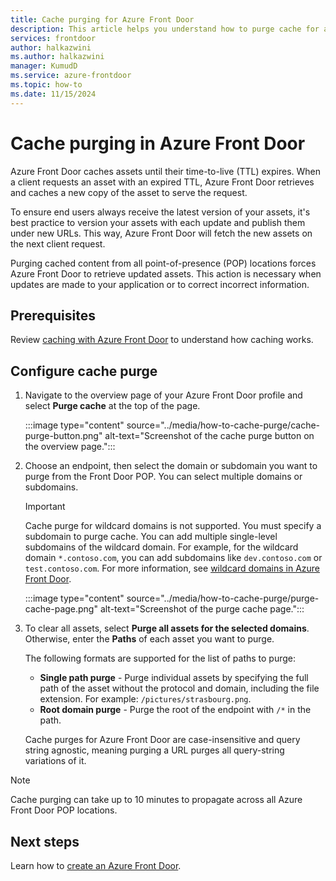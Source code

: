 ```yaml
---
title: Cache purging for Azure Front Door
description: This article helps you understand how to purge cache for an Azure Front Door profile.
services: frontdoor
author: halkazwini
ms.author: halkazwini
manager: KumudD
ms.service: azure-frontdoor
ms.topic: how-to
ms.date: 11/15/2024
---
```


# Cache purging in Azure Front Door

Azure Front Door caches assets until their time-to-live (TTL) expires. When a client requests an asset with an expired TTL, Azure Front Door retrieves and caches a new copy of the asset to serve the request.

To ensure end users always receive the latest version of your assets, it's best practice to version your assets with each update and publish them under new URLs. This way, Azure Front Door will fetch the new assets on the next client request.

Purging cached content from all point-of-presence (POP) locations forces Azure Front Door to retrieve updated assets. This action is necessary when updates are made to your application or to correct incorrect information.

## Prerequisites

Review [caching with Azure Front Door](../front-door-caching.md) to understand how caching works.

## Configure cache purge

1. Navigate to the overview page of your Azure Front Door profile and select **Purge cache** at the top of the page.

   :::image type="content" source="../media/how-to-cache-purge/cache-purge-button.png" alt-text="Screenshot of the cache purge button on the overview page.":::

2. Choose an endpoint, then select the domain or subdomain you want to purge from the Front Door POP. You can select multiple domains or subdomains.

    > [!IMPORTANT]
    > Cache purge for wildcard domains is not supported. You must specify a subdomain to purge cache. You can add multiple single-level subdomains of the wildcard domain. For example, for the wildcard domain `*.contoso.com`, you can add subdomains like `dev.contoso.com` or `test.contoso.com`. For more information, see [wildcard domains in Azure Front Door](../front-door-wildcard-domain.md).

   :::image type="content" source="../media/how-to-cache-purge/purge-cache-page.png" alt-text="Screenshot of the purge cache page.":::

3. To clear all assets, select **Purge all assets for the selected domains**. Otherwise, enter the **Paths** of each asset you want to purge.

   The following formats are supported for the list of paths to purge:

   * **Single path purge** - Purge individual assets by specifying the full path of the asset without the protocol and domain, including the file extension. For example: `/pictures/strasbourg.png`.
   * **Root domain purge** - Purge the root of the endpoint with `/*` in the path.

   Cache purges for Azure Front Door are case-insensitive and query string agnostic, meaning purging a URL purges all query-string variations of it.

> [!NOTE]
> Cache purging can take up to 10 minutes to propagate across all Azure Front Door POP locations.

## Next steps

Learn how to [create an Azure Front Door](../create-front-door-portal.md).
